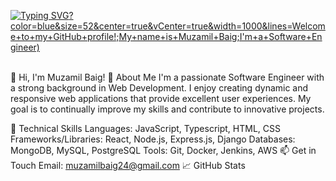 [![Typing SVG](https://readme-typing-svg.demolab.com/demo/)?color=blue&size=52&center=true&vCenter=true&width=1000&lines=Welcome+to+my+GitHub+profile!;My+name+is+Muzamil+Baig;I'm+a+Software+Engineer)](https://git.io/typing-svg)
 
<br/>
👋 Hi, I'm Muzamil Baig!
🚀 About Me
I'm a passionate Software Engineer with a strong background in Web Development. I enjoy creating dynamic and responsive web applications that provide excellent user experiences. My goal is to continually improve my skills and contribute to innovative projects.

💼 Technical Skills
Languages: JavaScript, Typescript, HTML, CSS
Frameworks/Libraries: React, Node.js, Express.js, Django
Databases: MongoDB, MySQL, PostgreSQL
Tools: Git, Docker, Jenkins, AWS
📫 Get in Touch
Email: muzamilbaig24@gmail.com
📈 GitHub Stats
